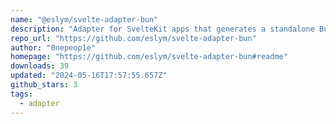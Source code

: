 ```yaml
---
name: "@eslym/svelte-adapter-bun"
description: "Adapter for SvelteKit apps that generates a standalone Bun.js server."
repo_url: "https://github.com/eslym/svelte-adapter-bun"
author: "0nepeop1e"
homepage: "https://github.com/eslym/svelte-adapter-bun#readme"
downloads: 39
updated: "2024-05-16T17:57:55.657Z"
github_stars: 3
tags: 
  - adapter
---
```

